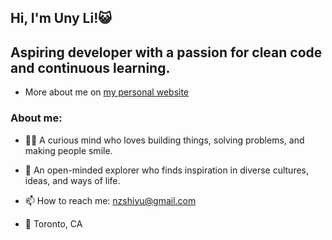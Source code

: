 ## Hi, I'm Uny Li!😺

## Aspiring developer with a passion for clean code and continuous learning.

- More about me on [my personal website](https://www.uny-li.cloud)


### About me:
<!-- ABOUT-ME-LIST:START -->
- 👩‍💻 A curious mind who loves building things, solving problems, and making people smile.
- 🌱 An open-minded explorer who finds inspiration in diverse cultures, ideas, and ways of life.
- 📫 How to reach me: nzshiyu@gmail.com
- 📍 Toronto, CA

  <!-- ABOUT-ME-LIST:END -->
